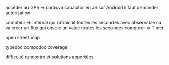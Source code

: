 accéder au GPS => cordova capacitor en JS
sur Android il faut demander autorisation

compteur => Interval qui rafraichit toutes les secondes avec observable ca va créer un flux qui envoie un value toutes les secondes
compteur => Timer

open street map

typedoc
compodoc
coverage

difficulté rencontré et solutions apportées